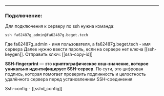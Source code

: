 
___
### Подключение:
Для подключения к серверу по ssh нужна команда: 
```Ssh
ssh fa62487g_admin@fa62487g.beget.tech
```
Где fa62487g_admin - имя пользователя, а fa62487g.beget.tech - имя сервера
Далее нужно ввести пароль, если на сервере нет ключа [[ssh-keygen]].
Отправить ключ: [[ssh-copy-id]]


**SSH-fingerprint** — это **криптографическое хэш-значение, которое уникально идентифицирует SSH-сервер**. По сути, это цифровая подпись, которая помогает проверить подлинность и целостность удалённого сервера перед установлением SSH-соединения

Ssh-config - [[sshd_config]]